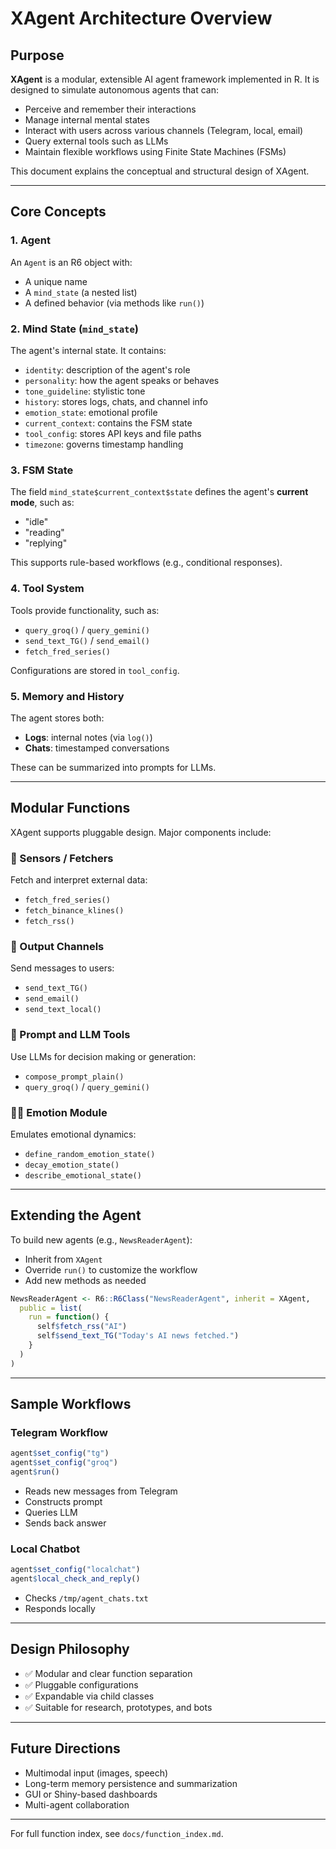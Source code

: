 # XAgent Architecture Overview

## Purpose

**XAgent** is a modular, extensible AI agent framework implemented in R. It is designed to simulate autonomous agents that can:

* Perceive and remember their interactions
* Manage internal mental states
* Interact with users across various channels (Telegram, local, email)
* Query external tools such as LLMs
* Maintain flexible workflows using Finite State Machines (FSMs)

This document explains the conceptual and structural design of XAgent.

---

## Core Concepts

### 1. Agent

An `Agent` is an R6 object with:

* A unique name
* A `mind_state` (a nested list)
* A defined behavior (via methods like `run()`)

### 2. Mind State (`mind_state`)

The agent's internal state. It contains:

* `identity`: description of the agent's role
* `personality`: how the agent speaks or behaves
* `tone_guideline`: stylistic tone
* `history`: stores logs, chats, and channel info
* `emotion_state`: emotional profile
* `current_context`: contains the FSM state
* `tool_config`: stores API keys and file paths
* `timezone`: governs timestamp handling

### 3. FSM State

The field `mind_state$current_context$state` defines the agent's **current mode**, such as:

* "idle"
* "reading"
* "replying"

This supports rule-based workflows (e.g., conditional responses).

### 4. Tool System

Tools provide functionality, such as:

* `query_groq()` / `query_gemini()`
* `send_text_TG()` / `send_email()`
* `fetch_fred_series()`

Configurations are stored in `tool_config`.

### 5. Memory and History

The agent stores both:

* **Logs**: internal notes (via `log()`)
* **Chats**: timestamped conversations

These can be summarized into prompts for LLMs.

---

## Modular Functions

XAgent supports pluggable design. Major components include:

### 📡 Sensors / Fetchers

Fetch and interpret external data:

* `fetch_fred_series()`
* `fetch_binance_klines()`
* `fetch_rss()`

### 💬 Output Channels

Send messages to users:

* `send_text_TG()`
* `send_email()`
* `send_text_local()`

### 🧠 Prompt and LLM Tools

Use LLMs for decision making or generation:

* `compose_prompt_plain()`
* `query_groq()` / `query_gemini()`

### 😶‍🌫️ Emotion Module

Emulates emotional dynamics:

* `define_random_emotion_state()`
* `decay_emotion_state()`
* `describe_emotional_state()`

---

## Extending the Agent

To build new agents (e.g., `NewsReaderAgent`):

* Inherit from `XAgent`
* Override `run()` to customize the workflow
* Add new methods as needed

```r
NewsReaderAgent <- R6::R6Class("NewsReaderAgent", inherit = XAgent,
  public = list(
    run = function() {
      self$fetch_rss("AI")
      self$send_text_TG("Today's AI news fetched.")
    }
  )
)
```

---

## Sample Workflows

### Telegram Workflow

```r
agent$set_config("tg")
agent$set_config("groq")
agent$run()
```

* Reads new messages from Telegram
* Constructs prompt
* Queries LLM
* Sends back answer

### Local Chatbot

```r
agent$set_config("localchat")
agent$local_check_and_reply()
```

* Checks `/tmp/agent_chats.txt`
* Responds locally

---

## Design Philosophy

* ✅ Modular and clear function separation
* ✅ Pluggable configurations
* ✅ Expandable via child classes
* ✅ Suitable for research, prototypes, and bots

---

## Future Directions

* Multimodal input (images, speech)
* Long-term memory persistence and summarization
* GUI or Shiny-based dashboards
* Multi-agent collaboration

---

For full function index, see `docs/function_index.md`.

